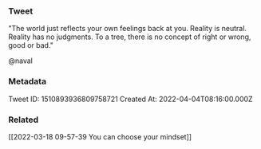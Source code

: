 ### Tweet
"The world just reflects your own feelings back at you. Reality is neutral. Reality has no judgments. To a tree, there is no concept of right or wrong, good or bad."

@naval

### Metadata
Tweet ID: 1510893936809758721
Created At: 2022-04-04T08:16:00.000Z

### Related
[[2022-03-18 09-57-39 You can choose your mindset]]

